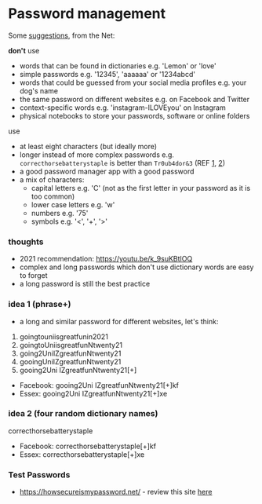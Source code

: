 # Password management
Some [suggestions](https://duckduckgo.com/?q=password+best+practices+2021&t=brave&ia=web), from the Net:

**don't** use 
- words that can be found in dictionaries e.g. 'Lemon' or 'love'
- simple passwords e.g. '12345', 'aaaaaa' or '1234abcd'
- words that could be guessed from your social media profiles e.g. your dog's name
- the same password on different websites e.g. on Facebook and Twitter
- context-specific words e.g. 'instagram-ILOVEyou' on Instagram
- physical notebooks to store your passwords, software or online folders

use
- at least eight characters (but ideally more)
- longer instead of more complex passwords e.g. `correcthorsebatterystaple` is better than `Tr0ub4dor&3` (REF [1](https://securityboulevard.com/2021/03/nist-password-guidelines-2021-challenging-traditional-password-management/), [2](https://xkcd.com/936/))
- a good password manager app with a good password
- a mix of characters: 
  - capital letters e.g. 'C' (not as the first letter in your password as it is too common)
  - lower case letters e.g. 'w'
  - numbers e.g. '75'
  - symbols e.g. '<', '+', '>'

### thoughts
- 2021 recommendation: https://youtu.be/k_9suKBtIOQ
- complex and long passwords which don't use dictionary words are easy to forget
- a long password is still the best practice

### idea 1 (phrase+)
- a long and similar password for different websites, let's think:
1. goingtouniisgreatfunin2021
2. goingtoUniisgreatfunNtwenty21
3. going2UniIZgreatfunNtwenty21
4. gooingUniIZgreatfunNtwenty21
5. gooing2Uni IZgreatfunNtwenty21[+]

- Facebook: gooing2Uni IZgreatfunNtwenty21[+]kf
- Essex: gooing2Uni IZgreatfunNtwenty21[+]xe

### idea 2 (four random dictionary names)
correcthorsebatterystaple

- Facebook: correcthorsebatterystaple[+]kf
- Essex: correcthorsebatterystaple[+]xe

### Test Passwords
- https://howsecureismypassword.net/ - review this site [here](https://duckduckgo.com/?q=howsecureismypassword+spam&t=brave&ia=web)
